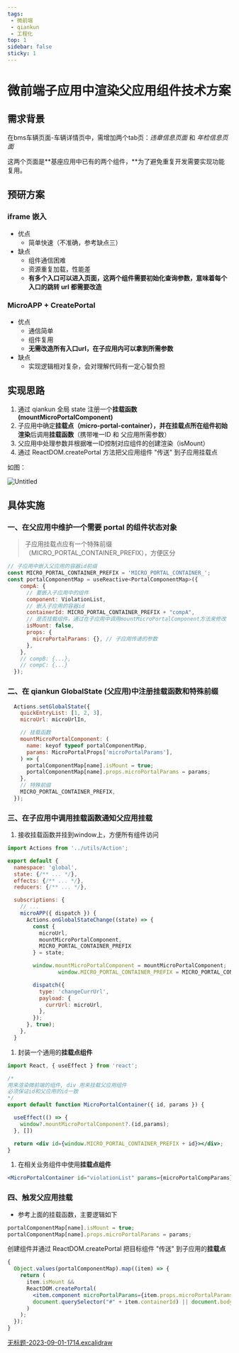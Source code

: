 ```yaml
---
tags:
 - 微前端
 - qiankun
 - 工程化
top: 1
sidebar: false
sticky: 1
---
```

# 微前端子应用中渲染父应用组件技术方案



## 需求背景

在bms车辆页面-车辆详情页中，需增加两个tab页：*违章信息页面* 和 *年检信息页面*

这两个页面是**基座应用中已有的两个组件，**为了避免重复开发需要实现功能复用。

## 预研方案

### iframe 嵌入

- 优点
    - 简单快速（不准确，参考缺点三）
- 缺点
    - 组件通信困难
    - 资源重复加载，性能差
    - **有多个入口可以进入页面，这两个组件需要初始化查询参数，意味着每个入口的跳转 url 都需要改造**

### **MicroAPP + CreatePortal**

- 优点
    - 通信简单
    - 组件复用
    - **无需改造所有入口url，在子应用内可以拿到所需参数**
- 缺点
    - 实现逻辑相对复杂，会对理解代码有一定心智负担

## 实现思路

1. 通过 qiankun 全局 state 注册一个**挂载函数(mountMicroPortalComponent)**
2. 子应用中确定**挂载点（micro-portal-container），**并在挂载点所在**组件初始渲染**后调用**挂载函数**（携带唯一ID 和 父应用所需参数）
3. 父应用中处理参数并根据唯一ID控制对应组件的创建渲染（isMount）
4. 通过 ReactDOM.createPortal 方法把父应用组件 "传送" 到子应用挂载点



如图：

![Untitled](https://open-aletopelta-5c5.notion.site/image/https%3A%2F%2Fprod-files-secure.s3.us-west-2.amazonaws.com%2F071b3916-4691-493f-a204-c5c77d551cac%2F55557621-db2a-426b-a809-170ad1b6daf8%2FUntitled.png?table=block&id=8eb81c23-c591-4182-b9fe-1016b84d7f42&spaceId=071b3916-4691-493f-a204-c5c77d551cac&width=2000&userId=&cache=v2)

## 具体实施

### 一、在父应用中维护一个需要 portal 的组件状态对象

> 子应用挂载点应有一个特殊前缀（MICRO_PORTAL_CONTAINER_PREFIX），方便区分
>

```jsx
// 子应用中嵌入父应用的容器id前缀
const MICRO_PORTAL_CONTAINER_PREFIX = 'MICRO_PORTAL_CONTAINER_';
const portalComponentMap = useReactive<PortalComponentMap>({
    compA: {
      // 要嵌入子应用中的组件
      component: ViolationList,
      // 嵌入子应用的容器id
      containerId: MICRO_PORTAL_CONTAINER_PREFIX + "compA",
      // 是否挂载组件，通过在子应用中调用mountMicroPortalComponent方法来修改
      isMount: false,
      props: {
        microPortalParams: {}, // 子应用传递的参数
      },
    },
    // compB: {...},
    // compC: {...}
  });

```

### 二、在 qiankun GlobalState (父应用)中注册挂载函数和特殊前缀

```jsx
  Actions.setGlobalState({
    quickEntryList: [1, 2, 3],
    microUrl: microUrlIn,

    // 挂载函数
    mountMicroPortalComponent: (
      name: keyof typeof portalComponentMap,
      params: MicroPortalProps['microPortalParams'],
    ) => {
      portalComponentMap[name].isMount = true;
      portalComponentMap[name].props.microPortalParams = params;
    },
    // 特殊前缀
    MICRO_PORTAL_CONTAINER_PREFIX,
  });
```

### 三、在子应用中调用挂载函数通知父应用挂载

1. 接收挂载函数并挂到window上，方便所有组件访问

```jsx
import Actions from '../utils/Action';

export default {
  namespace: 'global',
  state: {/** ... */},
  effects: {/** ... */},
  reducers: {/** ... */},

  subscriptions: {
    // ...
    microAPP({ dispatch }) {
      Actions.onGlobalStateChange((state) => {
        const {
          microUrl,
          mountMicroPortalComponent,
          MICRO_PORTAL_CONTAINER_PREFIX
        } = state;

        window.mountMicroPortalComponent = mountMicroPortalComponent;
				window.MICRO_PORTAL_CONTAINER_PREFIX = MICRO_PORTAL_CONTAINER_PREFIX

        dispatch({
          type: 'changeCurrUrl',
          payload: {
            currUrl: microUrl,
          },
        });
      }, true);
    },
  }
```

1. 封装一个通用的**挂载点组件**

```jsx
import React, { useEffect } from 'react';

/*
用来渲染微前端的组件, div 用来挂载父应用组件
必须保证id和父应用的id一致
*/
export default function MicroPortalContainer({ id, params }) {

  useEffect(() => {
    window?.mountMicroPortalComponent?.(id,params);
  }, [])

  return <div id={window.MICRO_PORTAL_CONTAINER_PREFIX + id}></div>;
}
```

1. 在相关业务组件中使用**挂载点组件**

```jsx
<MicroPortalContainer id="violationList" params={microPortalCompParams} />
```

### 四、触发父应用挂载

- 参考上面的挂载函数，主要逻辑如下

```jsx
portalComponentMap[name].isMount = true;
portalComponentMap[name].props.microPortalParams = params;
```

创建组件并通过 ReactDOM.createPortal 把目标组件 "传送" 到子应用的**挂载点**

```jsx
{
  Object.values(portalComponentMap).map((item) => {
    return (
      item.isMount &&
      ReactDOM.createPortal(
        <item.component microPortalParams={item.props.microPortalParams} />,
        document.querySelector("#" + item.containerId) || document.body
      )
    );
  });
}
```

[无标题-2023-09-01-1714.excalidraw](https://prod-files-secure.s3.us-west-2.amazonaws.com/071b3916-4691-493f-a204-c5c77d551cac/aee0b5a0-d96f-485e-a183-d395adde25a6/%E6%97%A0%E6%A0%87%E9%A2%98-2023-09-01-1714.excalidraw)
